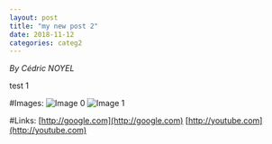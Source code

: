 ```yaml
---
layout: post
title: "my new post 2"
date: 2018-11-12
categories: categ2
---
```


*By Cédric NOYEL*

test 1

#Images:
![ Image 0](https://tse4.mm.bing.net/th?id=OIP.YtoUj6x56MYwleYbp6BGPwHaDk&pid=Api "Image0")
![ Image 1](https://tse3.mm.bing.net/th?id=OIP.EKnkd1dDcRVlINVxyTqU3QHaHX&pid=Api "Image1")

#Links:
[http://google.com](http://google.com)
[http://youtube.com](http://youtube.com)